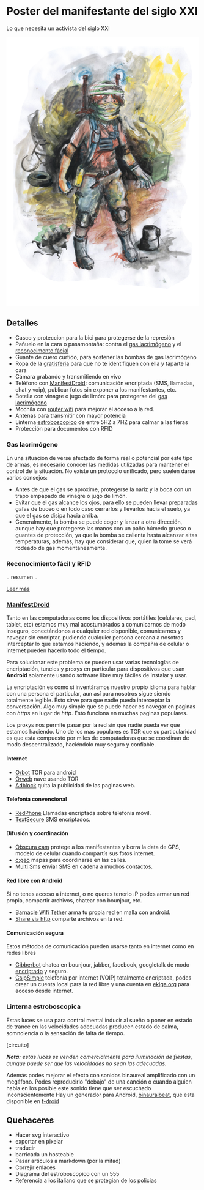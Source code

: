 # Poster del manifestante del siglo XXI

Lo que necesita un activista del siglo XXI

![Poster](poster/poster_revolucionario_de_accion_chico.png)

## Detalles

* Casco y proteccion para la bici para protegerse de la represión
* Pañuelo en la cara o pasamontaña: contra el [gas lacrimógeno](#gas-lacrimgeno) y el [reconocimento fácial](#reconocimiento-fcial)
* Guante de cuero curtido, para sostener las bombas de gas lacrimógeno
* Ropa de la [gratisferia](Gratiferia.md) para que no te identifiquen con ella y taparte la cara
* Cámara grabando y transmitiendo en vivo
* Teléfono con [ManifestDroid](#manifestdroid): comunicación encriptada (SMS, llamadas, chat y voip), publicar fotos sin exponer a los manifestantes, etc.
* Botella con vinagre o jugo de limón: para protegerse del [gas lacrimógeno](#gas-lacrimgeno)
* Mochila con [router wifi](/b4zz4/NodoDeGuerrilla/) para mejorar el acceso a la red.
* Antenas para transmitir con mayor potencia
* Linterna [estroboscopico](https://www.instructables.com/id/Stop-Time-with-an-LED-Stroboscope/?ALLSTEPS) de entre 5HZ a 7HZ para calmar a las fieras
* Protección para documentos con RFID

### Gas lacrimógeno

En una situación de verse afectado de forma real o potencial por este tipo de armas, es necesario conocer las medidas utilizadas para mantener el control de la situación. No existe un protocolo unificado, pero suelen darse varios consejos:

- Antes de que el gas se aproxime, protegerse la nariz y la boca con un trapo empapado de vinagre o jugo de limón.
- Evitar que el gas alcance los ojos, para ello se pueden llevar preparadas gafas de buceo o en todo caso cerrarlos y llevarlos hacia el suelo, ya que el gas se disipa hacia arriba. 
- Generalmente, la bomba se puede coger y lanzar a otra dirección, aunque hay que protegerse las manos con un paño húmedo grueso o guantes de protección, ya que la bomba se calienta hasta alcanzar altas temperaturas, además, hay que considerar que, quien la tome se verá rodeado de gas momentáneamente.

### Reconocimiento fácil y RFID

.. resumen ..

[Leer más](SIBIOS.md)

### [ManifestDroid](manifestdroid/)

Tanto en las computadoras como los dispositivos portátiles (celulares, pad, tablet, etc) estamos muy mal acostumbrados a comunicarnos de modo inseguro, conectándonos a cualquier red disponible, comunicarnos y navegar sin encriptar, pudiendo cualquier persona cercana a nosotros interceptar lo que estamos haciendo, y ademas la compañía de celular o internet pueden hacerlo todo el tiempo. 

Para solucionar este problema se pueden usar varias tecnologías de encriptación, tuneles y proxys en particular para dispositivos que usan **Android** solamente usando software libre muy fáciles de instalar y usar.

La encriptación es como si inventáramos nuestro propio idioma para hablar con una persona el particular, aun así para nosotros sigue siendo totalmente legible. Esto sirve para que nadie pueda interceptar la conversación. Algo muy simple que se puede hacer es navegar en paginas con _https_ en lugar de _http_. Esto funciona en muchas paginas populares.

Los proxys nos permite pasar por la red sin que nadie pueda ver que estamos haciendo. Uno de los mas populares es TOR que su particularidad es que esta compuesto por miles de computadoras que se coordinan de modo descentralizado, haciéndolo muy seguro y confiable.

#### Internet

* [Orbot](http://f-droid.org/repository/browse/?fdfilter=browser&fdid=org.torproject.android) TOR para android
* [Orweb](http://f-droid.org/repository/browse/?fdfilter=browser&fdid=info.guardianproject.browser) nave usando TOR
* [Adblock](http://f-droid.org/repository/browse/?fdfilter=adblock&fdid=org.adblockplus.android) quita la publicidad de las paginas web.

#### Telefonía convencional

* [RedPhone](http://www.whispersystems.org/) Llamadas encriptada sobre telefonía móvil.
* [TextSecure](http://www.whispersystems.org/) SMS encriptados.

#### Difusión y coordinación

* [Obscura cam](https://guardianproject.info/apps/obscuracam/) protege a los manifestantes y borra la data de GPS, modelo de celular cuando compartís sus fotos internet.
* [c:geo](http://f-droid.org/repository/browse/?fdfilter=osm&fdid=cgeo.geocaching) mapas para coordinarse en las calles.
* [Multi Sms](https://f-droid.org/repo/com.hectorone.multismssender_13.apk) enviar SMS en cadena a muchos contactos.

#### Red libre con Android

Si no tenes acceso a internet, o no queres tenerlo :P podes armar un red propia, compartir archivos, chatear con bounjour, etc.

* [Barnacle Wifi Tether](http://f-droid.org/repository/browse/?fdfilter=Barnacle%20Wifi%20Tether&fdid=net.szym.barnacle) arma tu propia red en malla con android.
* [Share via http](http://f-droid.org/repository/browse/?fdfilter=share%20via%20http&fdid=com.MarcosDiez.shareviahttp) comparte archivos en la red.

#### Comunicación segura

Estos métodos de comunicación pueden usarse tanto en internet como en redes libres

* [Gibberbot](https://guardianproject.info/apps/gibber/) chatea en bounjour, jabber, facebook, googletalk de modo [encriptado](http://wiki.partidopirata.com.ar/Gibberbot_con_OTR) y seguro.
* [CsipSimple](https://code.google.com/p/csipsimple/) telefonía por internet (VOIP) totalmente encriptada, podes crear un cuenta local para la red libre y una cuenta en [ekiga.org](https://www.ekiga.net/?page=register) para acceso desde internet.

### Linterna estroboscopica

Estas luces se usa para control mental inducir al sueño o poner en estado de trance en las velocidades adecuadas producen estado de calma, somnolencia o la sensación de falta de tiempo.

[circuito]

_**Nota:** estas luces se venden comercialmente para iluminación de fiestas, aunque puede ser que las velocidades no sean las adecuadas._

Además podes mejorar el efecto con sonidos binaureal amplificado con un megáfono. Podes reproducirlo "debajo" de una canción o cuando alguien habla en los posible este sonido tiene que ser escuchado inconscientemente
Hay un generador para Android, [binauralbeat](https://f-droid.org/repository/browse/?fdfilter=binaural&fdid=com.ihunda.android.binauralbeat), que esta disponible en [f-droid](https://f-droid.org/)

## Quehaceres

* Hacer svg interactivo
 * exportar en pixelar
 * traducir
* barricada un hosteable
* Pasar articulos a markdown (por la mitad)
 * Correjir enlaces
* Diagrama del estroboscopico con un 555
* Referencia a los italiano que se protegian de los policias
